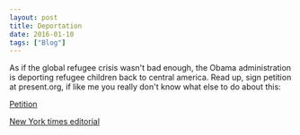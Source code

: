```yaml
---
layout: post
title: Deportation
date: 2016-01-10
tags: ["Blog"]
---
```


As if the global refugee crisis wasn't bad enough, the Obama administration is deporting refugee children back to central america. Read up, sign petition at present.org, if like me you really don't know what else to do about this:

[Petition](http://d.shpg.org/168141361t)

[New York times editorial](http://mobile.nytimes.com/2016/01/08/opinion/a-shameful-round-up-of-refugees.html)